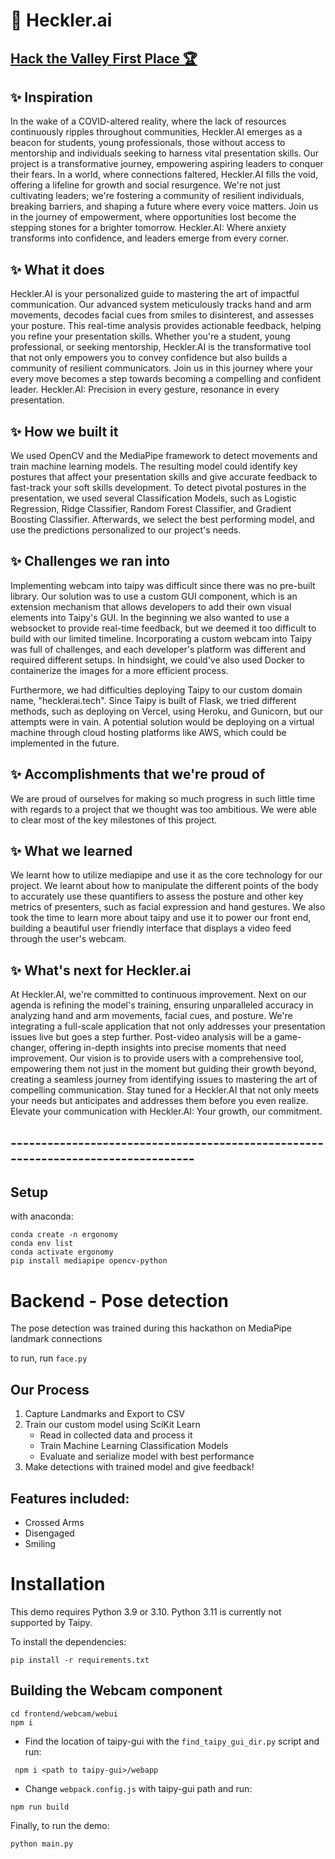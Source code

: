 # 📸 Heckler.ai
## [Hack the Valley First Place 🏆](https://devpost.com/software/heckler-ai)

## ✨ Inspiration
In the wake of a COVID-altered reality, where the lack of resources continuously ripples throughout communities, Heckler.AI emerges as a beacon for students, young professionals, those without access to mentorship and individuals seeking to harness vital presentation skills. Our project is a transformative journey, empowering aspiring leaders to conquer their fears. In a world, where connections faltered, Heckler.AI fills the void, offering a lifeline for growth and social resurgence. We're not just cultivating leaders; we're fostering a community of resilient individuals, breaking barriers, and shaping a future where every voice matters. Join us in the journey of empowerment, where opportunities lost become the stepping stones for a brighter tomorrow. Heckler.AI: Where anxiety transforms into confidence, and leaders emerge from every corner.

## ✨ What it does
Heckler.AI is your personalized guide to mastering the art of impactful communication. Our advanced system meticulously tracks hand and arm movements, decodes facial cues from smiles to disinterest, and assesses your posture. This real-time analysis provides actionable feedback, helping you refine your presentation skills. Whether you're a student, young professional, or seeking mentorship, Heckler.AI is the transformative tool that not only empowers you to convey confidence but also builds a community of resilient communicators. Join us in this journey where your every move becomes a step towards becoming a compelling and confident leader. Heckler.AI: Precision in every gesture, resonance in every presentation.

## ✨ How we built it
We used OpenCV and the MediaPipe framework to detect movements and train machine learning models. The resulting model could identify key postures that affect your presentation skills and give accurate feedback to fast-track your soft skills development. To detect pivotal postures in the presentation, we used several Classification Models, such as Logistic Regression, Ridge Classifier, Random Forest Classifier, and Gradient Boosting Classifier. Afterwards, we select the best performing model, and use the predictions personalized to our project's needs.

## ✨ Challenges we ran into
Implementing webcam into taipy was difficult since there was no pre-built library. Our solution was to use a custom GUI component, which is an extension mechanism that allows developers to add their own visual elements into Taipy's GUI. In the beginning we also wanted to use a websocket to provide real-time feedback, but we deemed it too difficult to build with our limited timeline. Incorporating a custom webcam into Taipy was full of challenges, and each developer's platform was different and required different setups. In hindsight, we could've also used Docker to containerize the images for a more efficient process.

Furthermore, we had difficulties deploying Taipy to our custom domain name, "hecklerai.tech". Since Taipy is built of Flask, we tried different methods, such as deploying on Vercel, using Heroku, and Gunicorn, but our attempts were in vain. A potential solution would be deploying on a virtual machine through cloud hosting platforms like AWS, which could be implemented in the future.

## ✨ Accomplishments that we're proud of
We are proud of ourselves for making so much progress in such little time with regards to a project that we thought was too ambitious. We were able to clear most of the key milestones of this project.

## ✨ What we learned
We learnt how to utilize mediapipe and use it as the core technology for our project. We learnt about how to manipulate the different points of the body to accurately use these quantifiers to assess the posture and other key metrics of presenters, such as facial expression and hand gestures. We also took the time to learn more about taipy and use it to power our front end, building a beautiful user friendly interface that displays a video feed through the user's webcam.

## ✨ What's next for Heckler.ai
At Heckler.AI, we're committed to continuous improvement. Next on our agenda is refining the model's training, ensuring unparalleled accuracy in analyzing hand and arm movements, facial cues, and posture. We're integrating a full-scale application that not only addresses your presentation issues live but goes a step further. Post-video analysis will be a game-changer, offering in-depth insights into precise moments that need improvement. Our vision is to provide users with a comprehensive tool, empowering them not just in the moment but guiding their growth beyond, creating a seamless journey from identifying issues to mastering the art of compelling communication. Stay tuned for a Heckler.AI that not only meets your needs but anticipates and addresses them before you even realize. Elevate your communication with Heckler.AI: Your growth, our commitment.



## ---------------------------------------------------------------------------------
## Setup

with anaconda:

```
conda create -n ergonomy
conda env list
conda activate ergonomy
pip install mediapipe opencv-python

```

# Backend - Pose detection

The pose detection was trained during this hackathon on MediaPipe landmark connections

to run, run `face.py`

## Our Process
1. Capture Landmarks and Export to CSV
2. Train our custom model using SciKit Learn
    - Read in collected data and process it
    - Train Machine Learning Classification Models
    - Evaluate and serialize model with best performance
3. Make detections with trained model and give feedback!

## Features included:

- Crossed Arms
- Disengaged
- Smiling

# Installation

This demo requires Python 3.9 or 3.10. Python 3.11 is currently not supported by Taipy.

To install the dependencies:
```
pip install -r requirements.txt
```

## Building the Webcam component

```
cd frontend/webcam/webui
npm i
```

- Find the location of taipy-gui with the `find_taipy_gui_dir.py` script and run:

```
 npm i <path to taipy-gui>/webapp
```

- Change `webpack.config.js` with taipy-gui path and run:

```
npm run build
```


Finally, to run the demo:
```
python main.py
```
